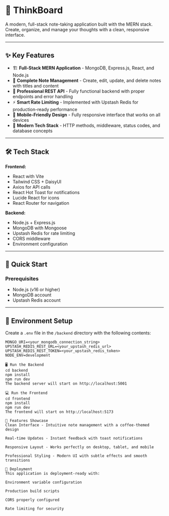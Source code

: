 # 🧠 ThinkBoard

A modern, full-stack note-taking application built with the MERN stack. Create, organize, and manage your thoughts with a clean, responsive interface.

---

## ✨ Key Features

- 🏗️ **Full-Stack MERN Application** - MongoDB, Express.js, React, and Node.js  
- 📝 **Complete Note Management** - Create, edit, update, and delete notes with titles and content  
- 🎯 **Professional REST API** - Fully functional backend with proper endpoints and error handling  
- ⚡ **Smart Rate Limiting** - Implemented with Upstash Redis for production-ready performance  
- 📱 **Mobile-Friendly Design** - Fully responsive interface that works on all devices  
- 🌟 **Modern Tech Stack** - HTTP methods, middleware, status codes, and database concepts  

---

## 🛠️ Tech Stack

**Frontend:**
- React with Vite  
- Tailwind CSS + DaisyUI  
- Axios for API calls  
- React Hot Toast for notifications  
- Lucide React for icons  
- React Router for navigation  

**Backend:**
- Node.js + Express.js  
- MongoDB with Mongoose  
- Upstash Redis for rate limiting  
- CORS middleware  
- Environment configuration  

---

## 🚀 Quick Start

### Prerequisites
- Node.js (v16 or higher)
- MongoDB account
- Upstash Redis account

---

## 🔧 Environment Setup

Create a `.env` file in the `/backend` directory with the following contents:

```env
MONGO_URI=<your_mongodb_connection_string>
UPSTASH_REDIS_REST_URL=<your_upstash_redis_url>
UPSTASH_REDIS_REST_TOKEN=<your_upstash_redis_token>
NODE_ENV=development

🖥️ Run the Backend
cd backend
npm install
npm run dev
The backend server will start on http://localhost:5001

💻 Run the Frontend
cd frontend
npm install
npm run dev
The frontend will start on http://localhost:5173

🎨 Features Showcase
Clean Interface - Intuitive note management with a coffee-themed design

Real-time Updates - Instant feedback with toast notifications

Responsive Layout - Works perfectly on desktop, tablet, and mobile

Professional Styling - Modern UI with subtle effects and smooth transitions

🚀 Deployment
This application is deployment-ready with:

Environment variable configuration

Production build scripts

CORS properly configured

Rate limiting for security